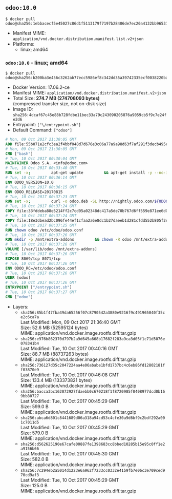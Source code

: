 ## `odoo:10.0`

```console
$ docker pull odoo@sha256:1ebbacecf5e45027c86d1f5113179f7197b28406de7ec20a4132bb9653143e9f
```

-	Manifest MIME: `application/vnd.docker.distribution.manifest.list.v2+json`
-	Platforms:
	-	linux; amd64

### `odoo:10.0` - linux; amd64

```console
$ docker pull odoo@sha256:b200ba3e456c3262ab77ecc5986ef8c342dd35a39742335ecf0038220ba1233e
```

-	Docker Version: 17.06.2-ce
-	Manifest MIME: `application/vnd.docker.distribution.manifest.v2+json`
-	Total Size: **274.7 MB (274708093 bytes)**  
	(compressed transfer size, not on-disk size)
-	Image ID: `sha256:4dcaf67c45e88b728fdbe11bec33a79c243090205876a9059cb5f9c7e24fe2d6`
-	Entrypoint: `["\/entrypoint.sh"]`
-	Default Command: `["odoo"]`

```dockerfile
# Mon, 09 Oct 2017 21:30:05 GMT
ADD file:55b071e2cfc3ea2f4bbf048d7d676e3c06a77a9a98d63f7af291f3decb495ec8 in / 
# Mon, 09 Oct 2017 21:30:05 GMT
CMD ["bash"]
# Tue, 10 Oct 2017 00:30:04 GMT
MAINTAINER Odoo S.A. <info@odoo.com>
# Tue, 10 Oct 2017 00:33:40 GMT
RUN set -x;         apt-get update         && apt-get install -y --no-install-recommends             ca-certificates             curl             node-less             python-gevent             python-pip             python-renderpm             python-support             python-watchdog         && curl -o wkhtmltox.deb -SL http://nightly.odoo.com/extra/wkhtmltox-0.12.1.2_linux-jessie-amd64.deb         && echo '40e8b906de658a2221b15e4e8cd82565a47d7ee8 wkhtmltox.deb' | sha1sum -c -         && dpkg --force-depends -i wkhtmltox.deb         && apt-get -y install -f --no-install-recommends         && apt-get purge -y --auto-remove -o APT::AutoRemove::RecommendsImportant=false -o APT::AutoRemove::SuggestsImportant=false npm         && rm -rf /var/lib/apt/lists/* wkhtmltox.deb         && pip install psycogreen==1.0
# Tue, 10 Oct 2017 00:36:14 GMT
ENV ODOO_VERSION=10.0
# Tue, 10 Oct 2017 00:36:15 GMT
ENV ODOO_RELEASE=20170815
# Tue, 10 Oct 2017 00:37:23 GMT
RUN set -x;         curl -o odoo.deb -SL http://nightly.odoo.com/${ODOO_VERSION}/nightly/deb/odoo_${ODOO_VERSION}.${ODOO_RELEASE}_all.deb         && echo '08d21e6419a72be7a3ad784df7a6fc8a46bbe7d9 odoo.deb' | sha1sum -c -         && dpkg --force-depends -i odoo.deb         && apt-get update         && apt-get -y install -f --no-install-recommends         && rm -rf /var/lib/apt/lists/* odoo.deb
# Tue, 10 Oct 2017 00:37:24 GMT
COPY file:33fddeba88e5214ff2c7cd05a02348dc417a5de70b767d6ff559e871ee6d046a in / 
# Tue, 10 Oct 2017 00:37:24 GMT
COPY file:18e3dbead2bc096fe44ef1cfaa2a6e8dc1b27daeeb1d281cfdd552b805f2e767 in /etc/odoo/ 
# Tue, 10 Oct 2017 00:37:25 GMT
RUN chown odoo /etc/odoo/odoo.conf
# Tue, 10 Oct 2017 00:37:26 GMT
RUN mkdir -p /mnt/extra-addons         && chown -R odoo /mnt/extra-addons
# Tue, 10 Oct 2017 00:37:26 GMT
VOLUME [/var/lib/odoo /mnt/extra-addons]
# Tue, 10 Oct 2017 00:37:26 GMT
EXPOSE 8069/tcp 8071/tcp
# Tue, 10 Oct 2017 00:37:26 GMT
ENV ODOO_RC=/etc/odoo/odoo.conf
# Tue, 10 Oct 2017 00:37:26 GMT
USER [odoo]
# Tue, 10 Oct 2017 00:37:26 GMT
ENTRYPOINT ["/entrypoint.sh"]
# Tue, 10 Oct 2017 00:37:27 GMT
CMD ["odoo"]
```

-	Layers:
	-	`sha256:85b1f47fba49da65256f07c8790542a3880e9216f9c491965040f35ce2c6ca7a`  
		Last Modified: Mon, 09 Oct 2017 21:36:40 GMT  
		Size: 52.6 MB (52595124 bytes)  
		MIME: application/vnd.docker.image.rootfs.diff.tar.gzip
	-	`sha256:e976b862370d797b2a9d645a668b17682f283a9ca3d05f1c71d5076e078341b4`  
		Last Modified: Tue, 10 Oct 2017 00:40:16 GMT  
		Size: 88.7 MB (88737263 bytes)  
		MIME: application/vnd.docker.image.rootfs.diff.tar.gzip
	-	`sha256:736127d35c2047224aa4e06ababe1bfd1737bc4c6eb86fd12802181ff03870e9`  
		Last Modified: Tue, 10 Oct 2017 00:46:08 GMT  
		Size: 133.4 MB (133373821 bytes)  
		MIME: application/vnd.docker.image.rootfs.diff.tar.gzip
	-	`sha256:bacca3bc162072927fdaebb0c670218f1f8720985f0408977dcd0b169bb80727`  
		Last Modified: Tue, 10 Oct 2017 00:45:29 GMT  
		Size: 599.0 B  
		MIME: application/vnd.docker.image.rootfs.diff.tar.gzip
	-	`sha256:abca6d801c8441689d06a318a94cd53c4cfe30a9d6bf9c2bdf292a001c7011d5`  
		Last Modified: Tue, 10 Oct 2017 00:45:29 GMT  
		Size: 579.0 B  
		MIME: application/vnd.docker.image.rootfs.diff.tar.gzip
	-	`sha256:d562625190e67cafe00887fe1398683cc8bbed10285b15e95c0ff1e2a9156b66`  
		Last Modified: Tue, 10 Oct 2017 00:45:30 GMT  
		Size: 582.0 B  
		MIME: application/vnd.docker.image.rootfs.diff.tar.gzip
	-	`sha256:7c294eb2a5014d1223e6a962f7233cc0332e41b9fb7e06c3e709ced970cd9af3`  
		Last Modified: Tue, 10 Oct 2017 00:45:29 GMT  
		Size: 125.0 B  
		MIME: application/vnd.docker.image.rootfs.diff.tar.gzip
